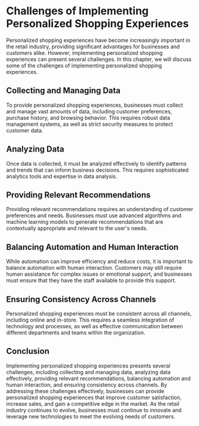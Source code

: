 Challenges of Implementing Personalized Shopping Experiences
========================================================================================================================

Personalized shopping experiences have become increasingly important in the retail industry, providing significant advantages for businesses and customers alike. However, implementing personalized shopping experiences can present several challenges. In this chapter, we will discuss some of the challenges of implementing personalized shopping experiences.

Collecting and Managing Data
----------------------------

To provide personalized shopping experiences, businesses must collect and manage vast amounts of data, including customer preferences, purchase history, and browsing behavior. This requires robust data management systems, as well as strict security measures to protect customer data.

Analyzing Data
--------------

Once data is collected, it must be analyzed effectively to identify patterns and trends that can inform business decisions. This requires sophisticated analytics tools and expertise in data analysis.

Providing Relevant Recommendations
----------------------------------

Providing relevant recommendations requires an understanding of customer preferences and needs. Businesses must use advanced algorithms and machine learning models to generate recommendations that are contextually appropriate and relevant to the user's needs.

Balancing Automation and Human Interaction
------------------------------------------

While automation can improve efficiency and reduce costs, it is important to balance automation with human interaction. Customers may still require human assistance for complex issues or emotional support, and businesses must ensure that they have the staff available to provide this support.

Ensuring Consistency Across Channels
------------------------------------

Personalized shopping experiences must be consistent across all channels, including online and in-store. This requires a seamless integration of technology and processes, as well as effective communication between different departments and teams within the organization.

Conclusion
----------

Implementing personalized shopping experiences presents several challenges, including collecting and managing data, analyzing data effectively, providing relevant recommendations, balancing automation and human interaction, and ensuring consistency across channels. By addressing these challenges effectively, businesses can provide personalized shopping experiences that improve customer satisfaction, increase sales, and gain a competitive edge in the market. As the retail industry continues to evolve, businesses must continue to innovate and leverage new technologies to meet the evolving needs of customers.
